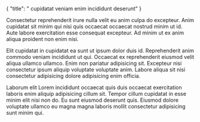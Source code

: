{
  "title": " cupidatat veniam enim incididunt deserunt"
}

Consectetur reprehenderit irure nulla velit eu anim culpa do excepteur. Anim cupidatat sit minim qui nisi quis occaecat occaecat nostrud minim ut id. Aute labore exercitation esse consequat excepteur. Ad minim ut ex anim aliqua proident non enim nisi.

Elit cupidatat in cupidatat ea sunt ut ipsum dolor duis id. Reprehenderit anim commodo veniam incididunt ut qui. Occaecat ex reprehenderit eiusmod velit aliqua ullamco ullamco. Enim non pariatur adipisicing sit. Excepteur nisi consectetur ipsum aliquip voluptate voluptate anim. Labore aliqua sit nisi consectetur adipisicing dolore adipisicing enim officia.

Laborum elit Lorem incididunt occaecat quis duis occaecat exercitation laboris enim aliquip adipisicing cillum sit. Tempor cillum cupidatat in esse minim elit nisi non do. Eu sunt eiusmod deserunt quis. Eiusmod dolore voluptate ullamco eu magna magna laboris mollit consectetur adipisicing sunt minim qui.